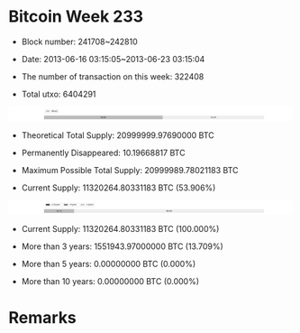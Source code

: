 # Bitcoin Week 233

- Block number: 241708~242810

- Date: 2013-06-16 03:15:05~2013-06-23 03:15:04

- The number of transaction on this week: 322408

- Total utxo: 6404291

![](../images/mined_week233.png)

- Theoretical Total Supply: 20999999.97690000 BTC

- Permanently Disappeared: 10.19668817 BTC

- Maximum Possible Total Supply: 20999989.78021183 BTC

- Current Supply: 11320264.80331183 BTC (53.906%)

![](../images/year_week233.png)


- Current Supply: 11320264.80331183 BTC (100.000%)

- More than 3 years: 1551943.97000000 BTC (13.709%)

- More than 5 years: 0.00000000 BTC (0.000%)

- More than 10 years: 0.00000000 BTC (0.000%)

# Remarks

